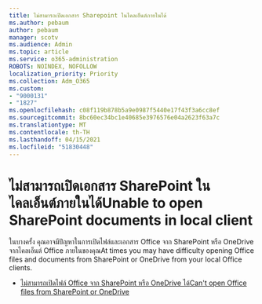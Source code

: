 ```yaml
---
title: ไม่สามารถเปิดเอกสาร Sharepoint ในไคลเอ็นต์ภายในได้
ms.author: pebaum
author: pebaum
manager: scotv
ms.audience: Admin
ms.topic: article
ms.service: o365-administration
ROBOTS: NOINDEX, NOFOLLOW
localization_priority: Priority
ms.collection: Adm_O365
ms.custom:
- "9000131"
- "1827"
ms.openlocfilehash: c08f119b878b5a9e0987f5440e17f43f3a6cc8ef
ms.sourcegitcommit: 8bc60ec34bc1e40685e3976576e04a2623f63a7c
ms.translationtype: MT
ms.contentlocale: th-TH
ms.lasthandoff: 04/15/2021
ms.locfileid: "51830448"
---
```

# <a name="unable-to-open-sharepoint-documents-in-local-client"></a><span data-ttu-id="9331b-102">ไม่สามารถเปิดเอกสาร SharePoint ในไคลเอ็นต์ภายในได้</span><span class="sxs-lookup"><span data-stu-id="9331b-102">Unable to open SharePoint documents in local client</span></span>

<span data-ttu-id="9331b-103">ในบางครั้ง คุณอาจมีปัญหาในการเปิดไฟล์และเอกสาร Office จาก SharePoint หรือ OneDrive จากไคลเอ็นต์ Office ภายในของคุณ</span><span class="sxs-lookup"><span data-stu-id="9331b-103">At times you may have difficulty opening Office files and documents from SharePoint or OneDrive from your local Office clients.</span></span>

- [<span data-ttu-id="9331b-104">ไม่สามารถเปิดไฟล์ Office จาก SharePoint หรือ OneDrive ได้</span><span class="sxs-lookup"><span data-stu-id="9331b-104">Can't open Office files from SharePoint or OneDrive</span></span>](https://docs.microsoft.com/sharepoint/troubleshoot/administration/cant-open-office-files)
